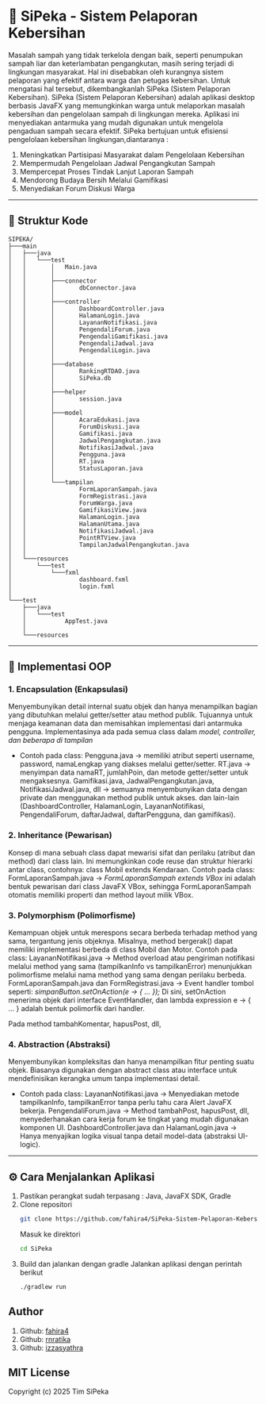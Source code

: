 # 📑 SiPeka - Sistem Pelaporan Kebersihan
Masalah sampah yang tidak terkelola dengan baik, seperti penumpukan sampah liar dan keterlambatan pengangkutan, masih sering terjadi di lingkungan masyarakat. Hal ini disebabkan oleh kurangnya sistem pelaporan yang efektif antara warga dan petugas kebersihan. Untuk mengatasi hal tersebut, dikembangkanlah SiPeka (Sistem Pelaporan Kebersihan). SiPeka (Sistem Pelaporan Kebersihan) adalah aplikasi desktop berbasis JavaFX yang memungkinkan warga untuk melaporkan masalah kebersihan dan pengelolaan sampah di lingkungan mereka. Aplikasi ini menyediakan antarmuka yang mudah digunakan untuk mengelola pengaduan sampah secara efektif. SiPeka bertujuan untuk efisiensi pengelolaan kebersihan lingkungan,diantaranya :
1.	Meningkatkan Partisipasi Masyarakat dalam Pengelolaan Kebersihan
2.	Mempermudah Pengelolaan Jadwal Pengangkutan Sampah
3.	Mempercepat Proses Tindak Lanjut Laporan Sampah
4.	Mendorong Budaya Bersih Melalui Gamifikasi
5.	Menyediakan Forum Diskusi Warga
---
## 📂 Struktur Kode
```
SIPEKA/
├───main
│   ├───java
│   │   └───test
│   │       │   Main.java
│   │       │
│   │       ├───connector
│   │       │       dbConnector.java
│   │       │
│   │       ├───controller
│   │       │       DashboardController.java
│   │       │       HalamanLogin.java
│   │       │       LayananNotifikasi.java
│   │       │       PengendaliForum.java
│   │       │       PengendaliGamifikasi.java
│   │       │       PengendaliJadwal.java
│   │       │       PengendaliLogin.java
│   │       │
│   │       ├───database
│   │       │       RankingRTDAO.java
│   │       │       SiPeka.db
│   │       │
│   │       ├───helper
│   │       │       session.java
│   │       │
│   │       ├───model
│   │       │       AcaraEdukasi.java
│   │       │       ForumDiskusi.java
│   │       │       Gamifikasi.java
│   │       │       JadwalPengangkutan.java
│   │       │       NotifikasiJadwal.java
│   │       │       Pengguna.java
│   │       │       RT.java
│   │       │       StatusLaporan.java
│   │       │
│   │       └───tampilan
│   │               FormLaporanSampah.java
│   │               FormRegistrasi.java
│   │               ForumWarga.java
│   │               GamifikasiView.java
│   │               HalamanLogin.java
│   │               HalamanUtama.java
│   │               NotifikasiJadwal.java
│   │               PointRTView.java
│   │               TampilanJadwalPengangkutan.java
│   │
│   └───resources
│       └───test
│           └───fxml
│                   dashboard.fxml
│                   login.fxml
│
└───test
    ├───java
    │   └───test
    │           AppTest.java
    │
    └───resources
```
---
## 🔎 Implementasi OOP
### 1. Encapsulation (Enkapsulasi)
Menyembunyikan detail internal suatu objek dan hanya menampilkan bagian yang dibutuhkan melalui getter/setter atau method publik. Tujuannya untuk menjaga keamanan data dan memisahkan implementasi dari antarmuka pengguna. Implementasinya ada pada semua class dalam *model, controller, dan beberapa di tampilan*
- Contoh pada class:
Pengguna.java
→ memiliki atribut seperti username, password, namaLengkap yang diakses melalui getter/setter.
RT.java
→ menyimpan data namaRT, jumlahPoin, dan metode getter/setter untuk mengaksesnya.
Gamifikasi.java, JadwalPengangkutan.java, NotifikasiJadwal.java, dll
→ semuanya menyembunyikan data dengan private dan menggunakan method publik untuk akses.
dan lain-lain (DashboardController, HalamanLogin, LayananNotifikasi, PengendaliForum, daftarJadwal, daftarPengguna, dan gamifikasi).

### 2. Inheritance (Pewarisan)
Konsep di mana sebuah class dapat mewarisi sifat dan perilaku (atribut dan method) dari class lain. Ini memungkinkan code reuse dan struktur hierarki antar class, contohnya: class Mobil extends Kendaraan.
Contoh pada class:
FormLaporanSampah.java
→ *FormLaporanSampah extends VBox* ini adalah bentuk pewarisan dari class JavaFX VBox, sehingga FormLaporanSampah otomatis memiliki properti dan method layout milik VBox.

### 3. Polymorphism (Polimorfisme)
Kemampuan objek untuk merespons secara berbeda terhadap method yang sama, tergantung jenis objeknya. Misalnya, method bergerak() dapat memiliki implementasi berbeda di class Mobil dan Motor.
Contoh pada class:
LayananNotifikasi.java
→ Method overload atau pengiriman notifikasi melalui method yang sama (tampilkanInfo vs tampilkanError) menunjukkan polimorfisme melalui nama method yang sama dengan perilaku berbeda.
FormLaporanSampah.java dan FormRegistrasi.java
→ Event handler tombol seperti:
*simpanButton.setOnAction(e -> { ... });*
Di sini, setOnAction menerima objek dari interface EventHandler, dan lambda expression e -> { ... } adalah bentuk polimorfik dari handler.

Pada method tambahKomentar, hapusPost, dll, 
### 4. Abstraction (Abstraksi)
Menyembunyikan kompleksitas dan hanya menampilkan fitur penting suatu objek. Biasanya digunakan dengan abstract class atau interface untuk mendefinisikan kerangka umum tanpa implementasi detail.
- Contoh pada class:
LayananNotifikasi.java
→ Menyediakan metode tampilkanInfo, tampilkanError tanpa perlu tahu cara Alert JavaFX bekerja.
PengendaliForum.java
→ Method tambahPost, hapusPost, dll, menyederhanakan cara kerja forum ke tingkat yang mudah digunakan komponen UI.
DashboardController.java dan HalamanLogin.java
→ Hanya menyajikan logika visual tanpa detail model-data (abstraksi UI-logic).

---
## ⚙️ Cara Menjalankan Aplikasi
1. Pastikan perangkat sudah terpasang : Java, JavaFX SDK, Gradle
2. Clone repositori
   ```sh
   git clone https://github.com/fahira4/SiPeka-Sistem-Pelaporan-Kebersihan
   ```
   Masuk ke direktori
   ```sh
   cd SiPeka
   ```
3. Build dan jalankan dengan gradle
   Jalankan aplikasi dengan perintah berikut
   ```sh
   ./gradlew run
   ```
## Author
1. Github: [fahira4](https://github.com/fahira4)
2. Github: [rnratika](https://github.com/rnratika)
3. Github: [izzasyathra](https://github.com/izzasyathra)

## MIT License
Copyright (c) 2025 Tim SiPeka
